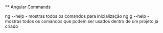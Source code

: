 ** Angular Commands

ng --help - mostras todos os comandos para inicialização
ng g --help - mostras todos os comandos que podem ser usados dentro de um projeto já criado
